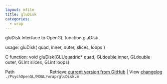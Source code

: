 ```yaml
---
layout: mfile
title: gluDisk
categories:
  - wrap
---
```


gluDisk  Interface to OpenGL function gluDisk

usage:  gluDisk\( quad, inner, outer, slices, loops \)

C function:  void gluDisk\(GLUquadric\* quad, GLdouble inner, GLdouble outer, GLint slices, GLint loops\)


<div class="code_header" style="text-align:right;">
  <span style="float:left;">Path&nbsp;&nbsp;</span> <span class="counter">Retrieve <a href=
  "https://raw.github.com/Psychtoolbox-3/Psychtoolbox-3/beta/./PsychOpenGL/MOGL/wrap/gluDisk.m">current version from GitHub</a> | View <a href=
  "https://github.com/Psychtoolbox-3/Psychtoolbox-3/commits/beta/./PsychOpenGL/MOGL/wrap/gluDisk.m">changelog</a></span>
</div>
<div class="code">
  <code>./PsychOpenGL/MOGL/wrap/gluDisk.m</code>
</div>
